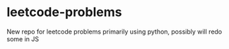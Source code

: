 # leetcode-problems
New repo for leetcode problems primarily using python, possibly will redo some in JS
